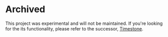 # Archived

This project was experimental and will not be maintained. If you're looking for the its functionality, please refer to the successor, [Timestone](https://github.com/Metamogul/timestone).
